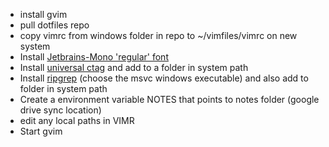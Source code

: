- install gvim
- pull dotfiles repo 
- copy vimrc from windows folder in repo to ~/vimfiles/vimrc on new system
- Install [Jetbrains-Mono 'regular' font](https://www.jetbrains.com/lp/mono/)
- Install [universal ctag](https://github.com/universal-ctags/ctags-win32/releases) and add to a folder in system path
- Install [ripgrep](https://github.com/BurntSushi/ripgrep/releases) (choose the msvc windows executable) and also add to folder in system path
- Create a environment variable NOTES that points to notes folder (google drive sync location)
- edit any local paths in VIMR
- Start gvim
